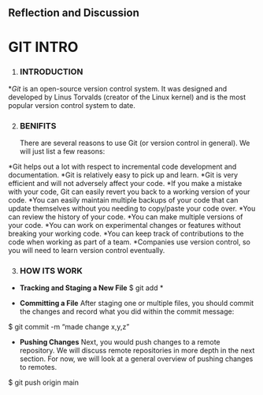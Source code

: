 Reflection and Discussion
---

# GIT INTRO
1. ### INTRODUCTION
 **Git* is an open-source version control system. It was designed and developed by Linus Torvalds (creator of the Linux kernel) and is the most popular version control system to date.

2. ### BENIFITS 
    There are several reasons to use Git (or version control in general). We will just list a few reasons:

*Git helps out a lot with respect to incremental code development and documentation.
*Git is relatively easy to pick up and learn.
*Git is very efficient and will not adversely affect your code.
*If you make a mistake with your code, Git can easily revert you back to a working version of your code.
*You can easily maintain multiple backups of your code that can update themselves without you needing to copy/paste your code over.
*You can review the history of your code.
*You can make multiple versions of your code.
*You can work on experimental changes or features without breaking your working code.
*You can keep track of contributions to the code when working as part of a team.
*Companies use version control, so you will need to learn version control eventually.

3. ### HOW ITS WORK
  * **Tracking and Staging a New File**
    $ git add *

  * **Committing a File**
After staging one or multiple files, you should commit the changes and record what you did within the commit message:

$ git commit -m “made change x,y,z”

  * **Pushing Changes**
Next, you would push changes to a remote repository. We will discuss remote repositories in more depth in the next section. For now, we will look at a general overview of pushing changes to remotes.

$ git push origin main
